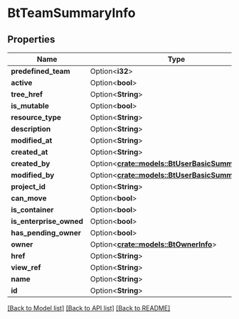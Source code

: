 # BtTeamSummaryInfo

## Properties

Name | Type | Description | Notes
------------ | ------------- | ------------- | -------------
**predefined_team** | Option<**i32**> |  | [optional]
**active** | Option<**bool**> |  | [optional]
**tree_href** | Option<**String**> |  | [optional]
**is_mutable** | Option<**bool**> |  | [optional]
**resource_type** | Option<**String**> |  | [optional]
**description** | Option<**String**> |  | [optional]
**modified_at** | Option<**String**> |  | [optional]
**created_at** | Option<**String**> |  | [optional]
**created_by** | Option<[**crate::models::BtUserBasicSummaryInfo**](BTUserBasicSummaryInfo.md)> |  | [optional]
**modified_by** | Option<[**crate::models::BtUserBasicSummaryInfo**](BTUserBasicSummaryInfo.md)> |  | [optional]
**project_id** | Option<**String**> |  | [optional]
**can_move** | Option<**bool**> |  | [optional]
**is_container** | Option<**bool**> |  | [optional]
**is_enterprise_owned** | Option<**bool**> |  | [optional]
**has_pending_owner** | Option<**bool**> |  | [optional]
**owner** | Option<[**crate::models::BtOwnerInfo**](BTOwnerInfo.md)> |  | [optional]
**href** | Option<**String**> |  | [optional]
**view_ref** | Option<**String**> |  | [optional]
**name** | Option<**String**> |  | [optional]
**id** | Option<**String**> |  | [optional]

[[Back to Model list]](../README.md#documentation-for-models) [[Back to API list]](../README.md#documentation-for-api-endpoints) [[Back to README]](../README.md)



